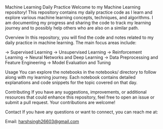 Machine Learning Daily Practice
Welcome to my Machine Learning repository! This repository contains my daily practice code as 
I learn and explore various machine learning concepts, techniques, and algorithms. 
I am documenting my progress and sharing the code to track my learning journey and to possibly help others who are also on a similar path.


Overview
In this repository, you will find the code and notes related to my daily practice in machine learning. The main focus areas include:

-> Supervised Learning
-> Unsupervised Learning
-> Reinforcement Learning
-> Neural Networks and Deep Learning
-> Data Preprocessing and Feature Engineering
-> Model Evaluation and Tuning


Usage
You can explore the notebooks in the notebooks/ directory to follow along with my learning journey.
Each notebook contains detailed explanations and code snippets for the topic covered on that day.

Contributing
If you have any suggestions, improvements, or additional resources that could enhance this repository, 
feel free to open an issue or submit a pull request. Your contributions are welcome!

Contact
If you have any questions or want to connect, you can reach me at:


Email: harshsingh26603@gmail.com

